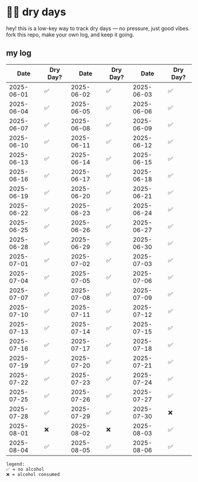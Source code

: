 # 💪🏼 dry days

hey! this is a low-key way to track dry days — no pressure, just good vibes.  fork this repo, make your own log, and keep it going.

## my log

| Date         | Dry Day? | Date         | Dry Day? | Date         | Dry Day? |
|--------------|----------|--------------|----------|--------------|----------|
| 2025-06-01   | ✅       | 2025-06-02   | ✅       | 2025-06-03   | ✅       |
| 2025-06-04   | ✅       | 2025-06-05   | ✅       | 2025-06-06   | ✅       |
| 2025-06-07   | ✅       | 2025-06-08   | ✅       | 2025-06-09   | ✅       |
| 2025-06-10   | ✅       | 2025-06-11   | ✅       | 2025-06-12   | ✅       |
| 2025-06-13   | ✅       | 2025-06-14   | ✅       | 2025-06-15   | ✅       |
| 2025-06-16   | ✅       | 2025-06-17   | ✅       | 2025-06-18   | ✅       |
| 2025-06-19   | ✅       | 2025-06-20   | ✅       | 2025-06-21   | ✅       |
| 2025-06-22   | ✅       | 2025-06-23   | ✅       | 2025-06-24   | ✅       |
| 2025-06-25   | ✅       | 2025-06-26   | ✅       | 2025-06-27   | ✅       |
| 2025-06-28   | ✅       | 2025-06-29   | ✅       | 2025-06-30   | ✅       |
| 2025-07-01   | ✅       | 2025-07-02   | ✅       | 2025-07-03   | ✅       |
| 2025-07-04   | ✅       | 2025-07-05   | ✅       | 2025-07-06   | ✅       |
| 2025-07-07   | ✅       | 2025-07-08   | ✅       | 2025-07-09   | ✅       |
| 2025-07-10   | ✅       | 2025-07-11   | ✅       | 2025-07-12   | ✅       |
| 2025-07-13   | ✅       | 2025-07-14   | ✅       | 2025-07-15   | ✅       |
| 2025-07-16   | ✅       | 2025-07-17   | ✅       | 2025-07-18   | ✅       |
| 2025-07-19   | ✅       | 2025-07-20   | ✅       | 2025-07-21   | ✅       |
| 2025-07-22   | ✅       | 2025-07-23   | ✅       | 2025-07-24   | ✅       |
| 2025-07-25   | ✅       | 2025-07-26   | ✅       | 2025-07-27   | ✅       |
| 2025-07-28   | ✅       | 2025-07-29   | ✅       | 2025-07-30   | ❌       |
| 2025-08-01   | ❌       | 2025-08-02   | ❌       | 2025-08-03   | ✅       |
| 2025-08-04   | ✅       | 2025-08-05   | ✅       | 2025-08-06   | ✅       |
```
legend:
✅ = no alcohol
❌ = alcohol consumed
```
